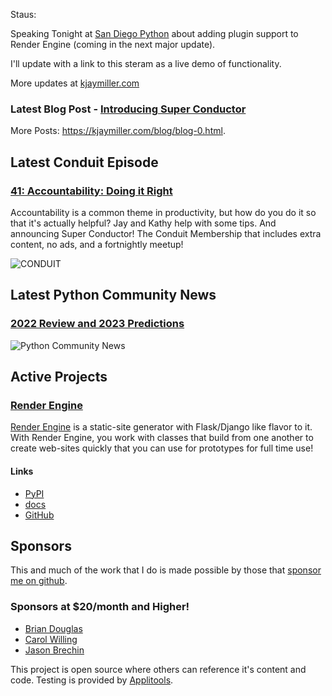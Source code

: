 Staus:
<p>Speaking Tonight at <a href="https://www.meetup.com/pythonsd/events/zxxdbtyfccbjc/">San Diego Python</a> about adding plugin support to Render Engine (coming in the next major update).</p>

<p>I'll update with a link to this steram as a live demo of functionality.</p>

More updates at [kjaymiller.com](https://kjaymiller.com/microblog/microblog-0)

### Latest Blog Post - [Introducing Super Conductor](https://kjaymiller.com/blog/introducing-super-conductor.html)

More Posts: <https://kjaymiller.com/blog/blog-0.html>.

## Latest Conduit Episode
### [41: Accountability: Doing it Right](http://relay.fm/conduit/41)
Accountability is a common theme in productivity, but how do you do it so that it's actually helpful? Jay and Kathy help with some tips. And announcing Super Conductor! The Conduit Membership that includes extra content, no ads, and a fortnightly meetup!

![CONDUIT](https://kjaymiller.s3-us-west-2.amazonaws.com/images/conduit_artwork.png)

## Latest Python Community News
### [2022 Review and 2023 Predictions](https://share.transistor.fm/s/ddd679a6)
![Python Community News](https://kjaymiller.azureedge.net/media/PCN%20Logo%20V0.16.jpg)

## Active Projects

### [Render Engine]
[Render Engine] is a static-site generator with Flask/Django like flavor to it.
With Render Engine, you work with classes that build from one another to create
web-sites quickly that you can use for prototypes for full time use!

#### Links
- [PyPI](https://pypi.org/project/render-engine)
- [docs](https://render-engine.readthedocs.io)
- [GitHub](https://github.com/kjaymiller/render_engine)

## Sponsors
This and much of the work that I do is made possible by those that [sponsor me
on github](https://github.com/sponsors/kjaymiller).

### Sponsors at $20/month and Higher!
- [Brian Douglas](https://github.com/bdougie)
- [Carol Willing](https://github.com/willingc)
- [Jason Brechin](https://github.com/brechin)


This project is open source where others can reference it's content and code. Testing is provided by [Applitools](https://www.applitools.com/).


[Render Engine]: https://render-engine.readthedocs.io